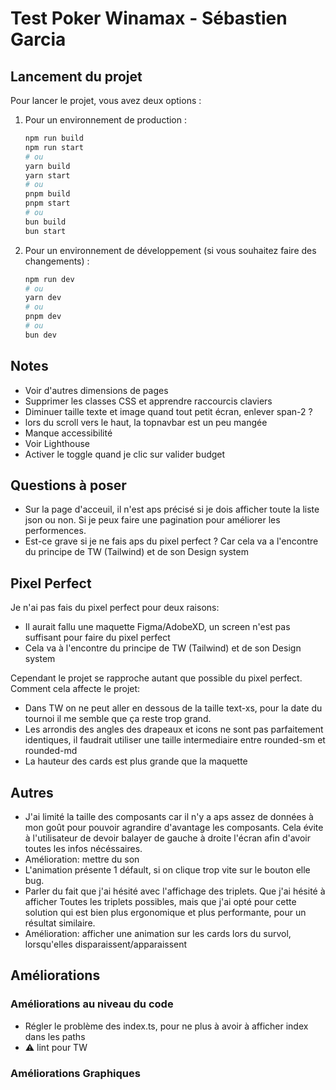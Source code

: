 # Test Poker Winamax - Sébastien Garcia

## Lancement du projet

Pour lancer le projet, vous avez deux options :

1. Pour un environnement de production :

   ```bash
   npm run build
   npm run start
   # ou
   yarn build
   yarn start
   # ou
   pnpm build
   pnpm start
   # ou
   bun build
   bun start
   ```

2. Pour un environnement de développement (si vous souhaitez faire des changements) :
   ```bash
   npm run dev
   # ou
   yarn dev
   # ou
   pnpm dev
   # ou
   bun dev
   ```

## Notes

- Voir d'autres dimensions de pages
- Supprimer les classes CSS et apprendre raccourcis claviers
- Diminuer taille texte et image quand tout petit écran, enlever span-2 ?
- lors du scroll vers le haut, la topnavbar est un peu mangée
- Manque accessibilité
- Voir Lighthouse
- Activer le toggle quand je clic sur valider budget

## Questions à poser

- Sur la page d'acceuil, il n'est aps précisé si je dois afficher toute la liste json ou non. Si je
  peux faire une pagination pour améliorer les performences.
- Est-ce grave si je ne fais aps du pixel perfect ? Car cela va a l'encontre du principe de TW
  (Tailwind) et de son Design system

## Pixel Perfect

Je n'ai pas fais du pixel perfect pour deux raisons:

- Il aurait fallu une maquette Figma/AdobeXD, un screen n'est pas suffisant pour faire du pixel
  perfect
- Cela va à l'encontre du principe de TW (Tailwind) et de son Design system

Cependant le projet se rapproche autant que possible du pixel perfect. Comment cela affecte le
projet:

- Dans TW on ne peut aller en dessous de la taille text-xs, pour la date du tournoi il me semble que
  ça reste trop grand.
- Les arrondis des angles des drapeaux et icons ne sont pas parfaitement identiques, il faudrait
  utiliser une taille intermediaire entre rounded-sm et rounded-md
- La hauteur des cards est plus grande que la maquette

## Autres

- J'ai limité la taille des composants car il n'y a aps assez de données à mon goût pour pouvoir
  agrandire d'avantage les composants. Cela évite à l'utilisateur de devoir balayer de gauche à
  droite l'écran afin d'avoir toutes les infos nécéssaires.
- Amélioration: mettre du son
- L'animation présente 1 défault, si on clique trop vite sur le bouton elle bug.
- Parler du fait que j'ai hésité avec l'affichage des triplets. Que j'ai hésité à afficher Toutes
  les triplets possibles, mais que j'ai opté pour cette solution qui est bien plus ergonomique et
  plus performante, pour un résultat similaire.
- Amélioration: afficher une animation sur les cards lors du survol, lorsqu'elles
  disparaissent/apparaissent

## Améliorations

### Améliorations au niveau du code

- Régler le problème des index.ts, pour ne plus à avoir à afficher index dans les paths
- ⚠️ lint pour TW

### Améliorations Graphiques
